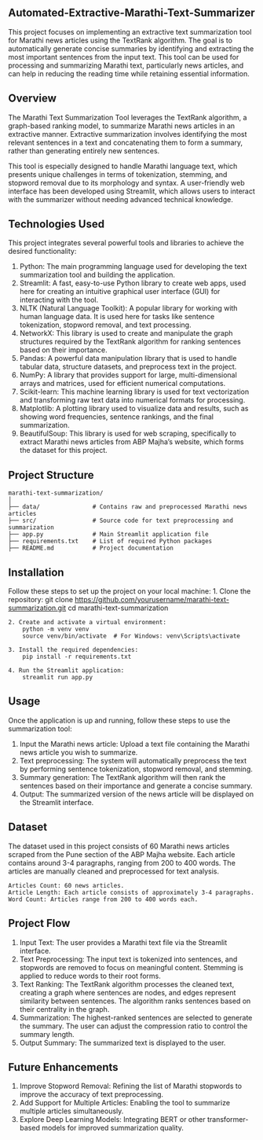 ## Automated-Extractive-Marathi-Text-Summarizer

This project focuses on implementing an extractive text summarization tool for Marathi news articles using the TextRank algorithm. The goal is to automatically generate concise summaries by identifying and extracting the most important sentences from the input text. This tool can be used for processing and summarizing Marathi text, particularly news articles, and can help in reducing the reading time while retaining essential information.

## Overview

The Marathi Text Summarization Tool leverages the TextRank algorithm, a graph-based ranking model, to summarize Marathi news articles in an extractive manner. Extractive summarization involves identifying the most relevant sentences in a text and concatenating them to form a summary, rather than generating entirely new sentences.

This tool is especially designed to handle Marathi language text, which presents unique challenges in terms of tokenization, stemming, and stopword removal due to its morphology and syntax. A user-friendly web interface has been developed using Streamlit, which allows users to interact with the summarizer without needing advanced technical knowledge.

## Technologies Used

This project integrates several powerful tools and libraries to achieve the desired functionality:

1. Python: The main programming language used for developing the text summarization tool and building the application.
2. Streamlit: A fast, easy-to-use Python library to create web apps, used here for creating an intuitive graphical user interface (GUI) for interacting with the tool.
3. NLTK (Natural Language Toolkit): A popular library for working with human language data. It is used here for tasks like sentence tokenization, stopword removal, and text processing.
4. NetworkX: This library is used to create and manipulate the graph structures required by the TextRank algorithm for ranking sentences based on their importance.
5. Pandas: A powerful data manipulation library that is used to handle tabular data, structure datasets, and preprocess text in the project.
6. NumPy: A library that provides support for large, multi-dimensional arrays and matrices, used for efficient numerical computations.
7. Scikit-learn: This machine learning library is used for text vectorization and transforming raw text data into numerical formats for processing.
8. Matplotlib: A plotting library used to visualize data and results, such as showing word frequencies, sentence rankings, and the final summarization.
9. BeautifulSoup: This library is used for web scraping, specifically to extract Marathi news articles from ABP Majha’s website, which forms the dataset for this project.

## Project Structure

    marathi-text-summarization/
    │
    ├── data/               # Contains raw and preprocessed Marathi news articles
    ├── src/                # Source code for text preprocessing and summarization
    ├── app.py              # Main Streamlit application file
    ├── requirements.txt    # List of required Python packages
    ├── README.md           # Project documentation


## Installation

Follow these steps to set up the project on your local machine:
    1. Clone the repository:
        git clone https://github.com/yourusername/marathi-text-summarization.git
        cd marathi-text-summarization

    2. Create and activate a virtual environment:
        python -m venv venv
        source venv/bin/activate  # For Windows: venv\Scripts\activate

    3. Install the required dependencies:
        pip install -r requirements.txt

    4. Run the Streamlit application:
        streamlit run app.py


## Usage

Once the application is up and running, follow these steps to use the summarization tool:

1. Input the Marathi news article: Upload a text file containing the Marathi news article you wish to summarize.
2. Text preprocessing: The system will automatically preprocess the text by performing sentence tokenization, stopword removal, and stemming.
3. Summary generation: The TextRank algorithm will then rank the sentences based on their importance and generate a concise summary.
4. Output: The summarized version of the news article will be displayed on the Streamlit interface.

## Dataset

The dataset used in this project consists of 60 Marathi news articles scraped from the Pune section of the ABP Majha website. Each article contains around 3-4 paragraphs, ranging from 200 to 400 words. The articles are manually cleaned and preprocessed for text analysis.

    Articles Count: 60 news articles.
    Article Length: Each article consists of approximately 3-4 paragraphs.
    Word Count: Articles range from 200 to 400 words each.

## Project Flow

1. Input Text: The user provides a Marathi text file via the Streamlit interface.
2. Text Preprocessing: The input text is tokenized into sentences, and stopwords are removed to focus on    meaningful content. Stemming is applied to reduce words to their root forms.
3. Text Ranking: The TextRank algorithm processes the cleaned text, creating a graph where sentences are nodes, and edges represent similarity between sentences. The algorithm ranks sentences based on their centrality in the graph.
4. Summarization: The highest-ranked sentences are selected to generate the summary. The user can adjust the compression ratio to control the summary length.
5. Output Summary: The summarized text is displayed to the user.

## Future Enhancements

1. Improve Stopword Removal: Refining the list of Marathi stopwords to improve the accuracy of text preprocessing.
2. Add Support for Multiple Articles: Enabling the tool to summarize multiple articles simultaneously.
3. Explore Deep Learning Models: Integrating BERT or other transformer-based models for improved summarization quality.